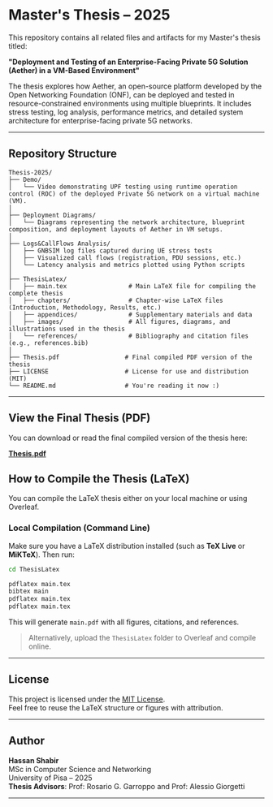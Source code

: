 # Master's Thesis – 2025

This repository contains all related files and artifacts for my Master's thesis titled:

**"Deployment and Testing of an Enterprise-Facing Private 5G Solution (Aether) in a VM-Based Environment"**

The thesis explores how Aether, an open-source platform developed by the Open Networking Foundation (ONF), can be deployed and tested in resource-constrained environments using multiple blueprints. It includes stress testing, log analysis, performance metrics, and detailed system architecture for enterprise-facing private 5G networks.

---

## Repository Structure

```
Thesis-2025/
├── Demo/
│   └── Video demonstrating UPF testing using runtime operation control (ROC) of the deployed Private 5G network on a virtual machine (VM).
│
├── Deployment Diagrams/
│   └── Diagrams representing the network architecture, blueprint composition, and deployment layouts of Aether in VM setups.
│
├── Logs&CallFlows Analysis/
│   ├── GNBSIM log files captured during UE stress tests
│   ├── Visualized call flows (registration, PDU sessions, etc.)
│   └── Latency analysis and metrics plotted using Python scripts
│
├── ThesisLatex/
│   ├── main.tex                 # Main LaTeX file for compiling the complete thesis
│   ├── chapters/                # Chapter-wise LaTeX files (Introduction, Methodology, Results, etc.)
│   ├── appendices/              # Supplementary materials and data
│   ├── images/                  # All figures, diagrams, and illustrations used in the thesis
│   └── references/              # Bibliography and citation files (e.g., references.bib)
│
├── Thesis.pdf                  # Final compiled PDF version of the thesis
├── LICENSE                     # License for use and distribution (MIT)
└── README.md                   # You're reading it now :)
```

---

## View the Final Thesis (PDF)

You can download or read the final compiled version of the thesis here:

[**Thesis.pdf**](./Thesis.pdf)


## How to Compile the Thesis (LaTeX)

You can compile the LaTeX thesis either on your local machine or using Overleaf.

### Local Compilation (Command Line)

Make sure you have a LaTeX distribution installed (such as **TeX Live** or **MiKTeX**). Then run:

```bash
cd ThesisLatex

pdflatex main.tex
bibtex main
pdflatex main.tex
pdflatex main.tex
```

This will generate `main.pdf` with all figures, citations, and references.

>  Alternatively, upload the `ThesisLatex` folder to Overleaf and compile online.

---

##  License

This project is licensed under the [MIT License](LICENSE).  
Feel free to reuse the LaTeX structure or figures with attribution.

---

## Author

**Hassan Shabir**  
MSc in Computer Science and Networking  
University of Pisa – 2025  
**Thesis Advisors**: Prof: Rosario G. Garroppo and Prof: Alessio Giorgetti

---
